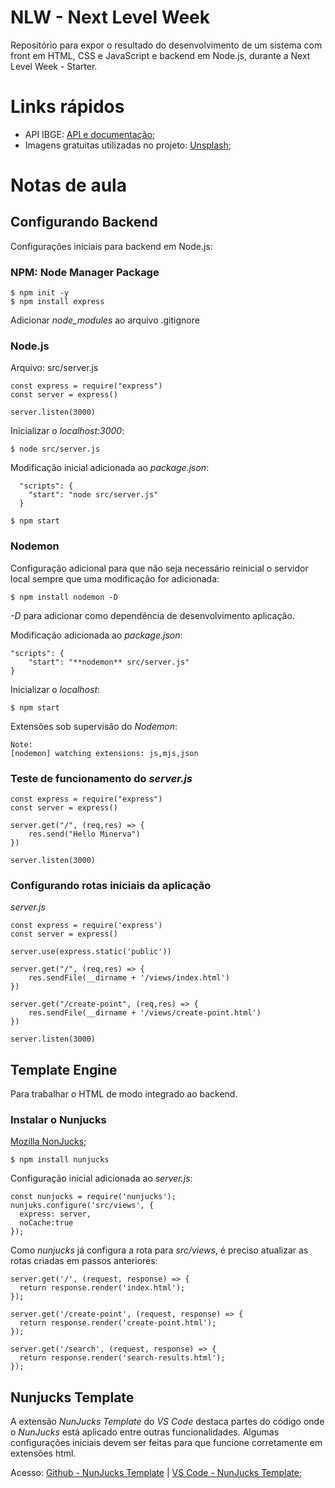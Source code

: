 # NLW - Next Level Week

Repositório para expor o resultado do desenvolvimento de um sistema com front em HTML, CSS e JavaScript e backend em Node.js, durante a Next Level Week - Starter.




# Links rápidos

- API IBGE: [API e documentação](https://servicodados.ibge.gov.br/api/docs/localidades?versao=1);
- Imagens gratuitas utilizadas no projeto: [Unsplash](https://unsplash.com/);




# Notas de aula
## Configurando Backend

Configurações iniciais para backend em Node.js:

### NPM: Node Manager Package

```
$ npm init -y
$ npm install express
```

Adicionar *node_modules* ao arquivo .gitignore



### Node.js

Arquivo: src/server.js

```
const express = require("express")
const server = express()

server.listen(3000)
```

Inicializar o *localhost:3000*:

```
$ node src/server.js
```

Modificação inicial adicionada ao *package.json*:
```
  "scripts": {
    "start": "node src/server.js"
  }
```

```
$ npm start
```



### Nodemon

Configuração adicional para que não seja necessário reinicial o servidor local sempre que uma modificação for adicionada:

```
$ npm install nodemon -D
```
*-D* para adicionar como dependência de desenvolvimento aplicação.



Modificação adicionada ao *package.json*:

```
"scripts": {
    "start": "**nodemon** src/server.js"
}
```

Inicializar o *localhost*:


```
$ npm start
```

Extensões sob supervisão do *Nodemon*:


```
Note:
[nodemon] watching extensions: js,mjs,json
```



### Teste de funcionamento do *server.js*

```
const express = require("express")
const server = express()

server.get("/", (req,res) => {
    res.send("Hello Minerva")
})

server.listen(3000)

```



### Configurando rotas iniciais da aplicação
*server.js*

```
const express = require('express')
const server = express()

server.use(express.static('public'))

server.get("/", (req,res) => {
    res.sendFile(__dirname + '/views/index.html')
})

server.get("/create-point", (req,res) => {
    res.sendFile(__dirname + '/views/create-point.html')
})

server.listen(3000)
```





## Template Engine

Para trabalhar o HTML de modo integrado ao backend.



### Instalar o Nunjucks

[Mozilla NonJucks](https://mozilla.github.io/nunjucks/);

```
$ npm install nunjucks
```



Configuração inicial adicionada ao *server.js*:

```
const nunjucks = require('nunjucks');
nunjuks.configure('src/views', {
  express: server,
  noCache:true
});
```



Como *nunjucks* já configura a rota para *src/views*, é preciso atualizar as rotas criadas em passos anteriores:

```
server.get('/', (request, response) => {
  return response.render('index.html');
});

server.get('/create-point', (request, response) => {
  return response.render('create-point.html');
});

server.get('/search', (request, response) => {
  return response.render('search-results.html');
});
```



## Nunjucks Template
A extensão *NunJucks Template* do *VS Code* destaca partes do código onde o *NunJucks* está aplicado entre outras funcionalidades. Algumas configurações iniciais devem ser feitas para que funcione corretamente em extensões html.

Acesso:  [Github - NunJucks Template](https://github.com/eseom/nunjucks-template) | [VS Code - NunJucks Template](https://marketplace.visualstudio.com/items?itemName=eseom.nunjucks-template#overview);